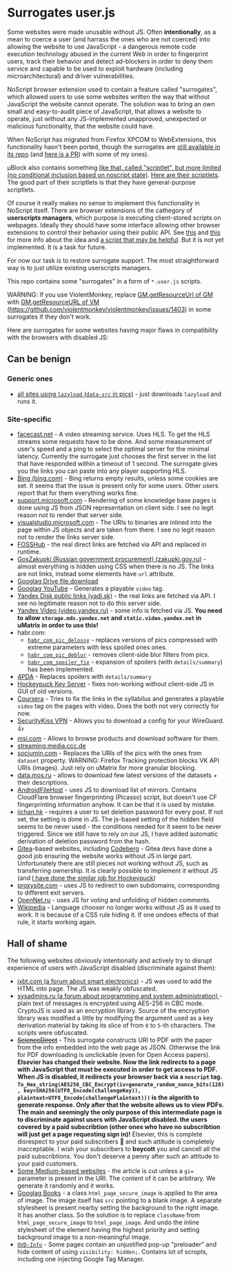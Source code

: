Surrogates user.js
==================

Some websites were made unusable without JS. Often **intentionally**, as a mean to coerce a user (and harrass the ones who are not coerced) into allowing the website to use JavaScript - a dangerous remote code execution technology abused in the current Web in order to fingerprint users, track their behavior and detect ad-blockers in order to deny them service and capable to be used to exploit hardware (including microarchitectural) and driver vulnerabilities.

NoScript browser extension used to contain a feature called "surrogates", which allowed users to use some websites written the way that without JavaScript the website cannot operate. The solution was to bring an own small and easy-to-audit piece of JavaScript, that allows a website to operate, just without any JS-implemented unapproved, unexpected or malicious functionality, that the website could have.

When NoScript has migrated from Firefox XPCOM to WebExtensions, this functionality hasn't been ported, though the surrogates are [still available in its repo](https://github.com/hackademix/noscript/blob/master/src/legacy/defaults.js#L206L302) (and [here is a PR](https://github.com/hackademix/noscript/pull/12)) with some of my ones).

μBlock also contains something [like that, called "scriptlet", but more limited (no conditional inclusion based on noscript state)](https://github.com/gorhill/uBlock/wiki/Static-filter-syntax#scriptlet-injection). [Here are their scriptlets](https://github.com/gorhill/uBlock/blob/master/assets/resources/scriptlets.js). The good part of their scriptlets is that they have general-purpose scriptlets.

Of course it really makes no sense to implement this functionality in NoScript itself. There are browser extensions of the cathegory of **userscripts managers**, which purpose is executing client-stored scripts on webpages. Ideally they should have some interface allowing other browser extensions to control their behavior using their public API. See [this](https://github.com/open-source-ideas/open-source-ideas/issues/60) and [this](https://github.com/hackademix/noscript/issues/10) for more info about the idea and  [a script that may be helpful](https://github.com/hackademix/noscript/blob/884b6ee146a49682774c806458a8fbf9e0977890/src/surrogates/convert.py). But it is not yet implemented. It is a task for future.

For now our task is to restore surrogate support. The most straightforward way is to just utilize existing userscripts managers.

This repo contains some "surrogates" in a form of `*.user.js` scripts.

WARNING: If you use ViolentMonkey, replace [GM.getResourceUrl of GM](https://wiki.greasespot.net/GM.getResourceUrl) with [GM.getResourceURL of VM](https://violentmonkey.github.io/api/gm/#gm_getresourceurl) (https://github.com/violentmonkey/violentmonkey/issues/1403) in some surrogates if they don't work.

Here are surrogates for some websites having major flaws in compatibility with the browsers with disabled JS:

Can be benign
-------------

### Generic ones

* [all sites using `lazyload` (`data-src` in pics)](lazyload.surr.user.js) - just downloads `lazyload` and runs it.

### Site-specific

* [facecast.net](./facecast.surr.user.js) - A video streaming service. Uses HLS. To get the HLS streams some requests have to be done. And some measurement of user's speed and a ping to select the optimal server for the minimal latency. Currently the surrogate just chooses the first server in the list that have responded within a timeout of 1 second. The surrogate gives you the links you can paste into any player supporting HLS.
* [Bing (bing.com)](./bing.surr.user.js) - Bing returns empty results, unless some cookies are set. It seems that the issue is present only for some users. Other users report that for them everything works fine.
* [support.microsoft.com](./MicrosoftKB.surr.user.js) - Rendering of some knowledge base pages is done using JS from JSON representation on client side. I see no legit reason not to render that server side.
* [visualstudio.microsoft.com](./MicrosoftVSDownload.surr.user.js) - The URIs to binaries are inlined into the page within JS objects and are taken from there. I see no legit reason not to render the links server side.
* [FOSSHub](./FOSSHub.surr.user.js) - the real direct links are fetched via API and replaced in runtime.
* [GosZakupki (Russian government procurement) (zakupki.gov.ru)](./goszakupki.user.js) - almost everything is hidden using CSS when there is no JS. The links are not links, instead some elements have `url` attribute.
* [Googlag Drive file download](./googlag_drive.surr.user.js)
* [Googlag YouTube](./youtube.surr.user.js) - Generates a playable `video` tag.
* [Yandex Disk public links (yadi.sk)](./yandex_disk.surr.user.js) - the real links are fetched via API. I see no legitimate reason not to do this server side.
* [Yandex Video (video.yandex.ru)](./yandex_video.surr.user.js) - some info is fetched via JS. **You need to allow `storage.mds.yandex.net` and `static.video.yandex.net` in uMatrix in order to use this!**
* habr.com:
	* [`habr_com_pic_delossy`](./habr.com_pic_delossy.surr.user.js) - replaces versions of pics compressed with extreme parameters with less spoiled ones ones.
	* [`habr_com_pic_deblur`](./habr.com_pic_deblur.surr.user.js) - removes client-side blur filters from pics.
	* [`habr_com_spoiler_fix`](./habr.com_spoiler.surr.user.js) - expansion of spoilers (with `details/summary`) has been implemented.
* [4PDA](./4pda_spoilers.surr.user.js) - Replaces spoilers with `details/summary`
* [Hockeypuck Key Server](./hockeypuck_old.surr.user.js) - fixes non-working without client-side JS in GUI of old versions.
* [Coursera](./coursera.surr.user.js) - Tries to fix the links in the syllabilus and generates a playable `video` tag on the pages with video. Does the both not very correctly for now.
* [SecurityKiss VPN](./securitykiss.surr.user.js) - Allows you to download a config for your WireGuard. 👍
* [msi.com](./MicroStar.surr.user.js) - Allows to browse products and download software for them.
* [streaming.media.ccc.de](./streaming.media.ccc.de.surr.user.js)
* [sociumin.com](./sociumin.surr.user.js) - Replaces the URIs of the pics with the ones from `dataset` property. WARNING: Firefox Tracking protection blocks VK API URIs (images). Just rely on uMatrix for more granular blocking.
* [data.mos.ru](./data.mos.ru.surr.user.js) - allows to download few latest versions of the datasets + their descriptions.
* [AndroidFileHost](./AndroidFileHost.surr.user.js) - uses JS to download list of mirrors. Contains CloudFlare browser fingerprinting (Picasso) script, but doesn't use CF fingerprinting information anyhow. It can be that it is used by mistake.
* [iichan.hk](./iichan.surr.user.js) - requires a user to set deletion password for every post. If not set, the setting is done in JS. The js-based setting of the hidden field seems to be never used - the conditions needed for it seem to be never triggered. Since we still have to rely on our JS, I have added automatic derivation of deletion password from the hash.
* [Gitea](./gitea.surr.user.js)-based websites, including [Codeberg](https://codeberg.org/) - Gitea devs have done a good job ensuring the website works without JS in large part. Unfortunately there are still pieces not working without JS, such as transferring ownership. It is clearly possible to implement it without JS (and [I have done the similar job for Hockeypuck](https://github.com/hockeypuck/hockeypuck/commit/b5456d8512f460ce2eb0e9093ee1c95dc564f7d8))
* [proxysite.com](./proxysite.surr.user.js) - uses JS to redirect to own subdomains, corresponding to different exit servers.
* [OpenNet.ru](./opennet.surr.user.js) - uses JS for voting and unfolding of hidden comments.
* [Wikipedia](./wikipedia.surr.user.js) - Language chooser no longer works without JS as it used to work. It is because of a CSS rule hiding it. If one undoes effects of that rule, it starts working again.

Hall of shame
-------------

The following websites obviously intentionally and actively try to disrupt experience of users with JavaScript disabled (discriminate against them):

* [ixbt.com (a forum about smart electronics)](./ixbt.surr.user.js) - JS was used to add the HTML into page. The JS was weakly obfuscated.
* [sysadmins.ru (a forum about programming and system administration) ](./sysadmins.ru.surr.user.js) - plain text of messages is encrypted using AES-256 in CBC mode. CryptoJS is used as an encryption library. Source of the encryption library was modified a little by modifying the argument used as a key derivation material by taking its slice of from `0` to `5`-th characters. The scripts were obfuscated.
* ~~[ScienceDirect](./sciencedirect.surr.user.js)~~ - This surrogate constructs URI to PDF with the paper from the info embedded into the web page as JSON. Otherwise the link for PDF downloading is unclickable (even for Open Access papers). **Elsevier has changed their website. Now the link redirects to a page with JavaScript that must be executed in order to get access to PDF. When JS is disabled, it redirects your browser back via a `noscript` tag. `To_Hex_string(AES256_CBC_Encrypt(iv=generate_random_nonce_bits(128), key=SHA256(UTF8_Encode(challengeKey)), plaintext=UTF8_Encode(challengePlaintext)))` is the algorith to generate response. Only after that the website allows us to view PDFs. The main and seemingly the only purpose of this intermediate page is to discriminate against users with JavaScript disabled. the users covered by a paid subscribtion (other ones who have no subscribtion will just get a page requesting sign in)!** Elsevier, this is complete disrespect to your paid subscribers 🖕 and such attitude is completely inacceptable. I wish your subscribers to **boycott** you and cancell all the paid subscribtions. You don't deserve a penny after such an attitude to your paid customers.
* [Some Medium-based websites](./medium.com.surr.user.js) - the article is cut unless a `gi=` parameter is present in the URI. The content of it can be arbitrary. We generate it randomly and it works.
* [Googlag Books](./googlag_books.surr.user.js) - a class `html_page_secure_image` is applied to the area of image. The image itself has `src` pointing to a blank image. A separate stylesheet is present nearby setting the background to the right image. It has another class. So the solution is to replace `className` from `html_page_secure_image` to `html_page_image`. And undo the inline stylesheet of the element having the highest priority and setting background image to a non-meaningful image.
* [`OVD-Info`](./ovd-info.surr.user.js) - Some pages contain an unjustified pop-up "preloader" and hide content of using `visibility: hidden;`. Contains lot of scropts, including one injecting Google Tag Manager.
